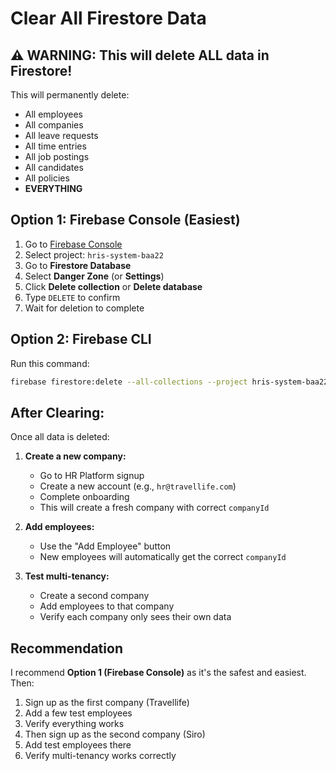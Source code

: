 # Clear All Firestore Data

## ⚠️ WARNING: This will delete ALL data in Firestore!

This will permanently delete:
- All employees
- All companies
- All leave requests
- All time entries
- All job postings
- All candidates
- All policies
- **EVERYTHING**

## Option 1: Firebase Console (Easiest)

1. Go to [Firebase Console](https://console.firebase.google.com/)
2. Select project: `hris-system-baa22`
3. Go to **Firestore Database**
4. Select **Danger Zone** (or **Settings**)
5. Click **Delete collection** or **Delete database**
6. Type `DELETE` to confirm
7. Wait for deletion to complete

## Option 2: Firebase CLI

Run this command:

```bash
firebase firestore:delete --all-collections --project hris-system-baa22
```

## After Clearing:

Once all data is deleted:

1. **Create a new company:**
   - Go to HR Platform signup
   - Create a new account (e.g., `hr@travellife.com`)
   - Complete onboarding
   - This will create a fresh company with correct `companyId`

2. **Add employees:**
   - Use the "Add Employee" button
   - New employees will automatically get the correct `companyId`

3. **Test multi-tenancy:**
   - Create a second company
   - Add employees to that company
   - Verify each company only sees their own data

## Recommendation

I recommend **Option 1 (Firebase Console)** as it's the safest and easiest. Then:

1. Sign up as the first company (Travellife)
2. Add a few test employees
3. Verify everything works
4. Then sign up as the second company (Siro)
5. Add test employees there
6. Verify multi-tenancy works correctly
